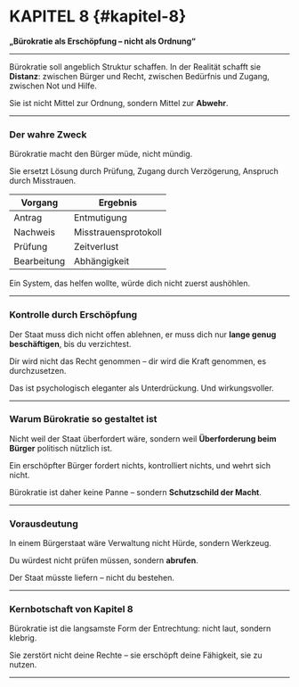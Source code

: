 # KAPITEL 8 {#kapitel-8}

**„Bürokratie als Erschöpfung – nicht als Ordnung“**

---

Bürokratie soll angeblich Struktur schaffen.
In der Realität schafft sie **Distanz**:
zwischen Bürger und Recht,
zwischen Bedürfnis und Zugang,
zwischen Not und Hilfe.

Sie ist nicht Mittel zur Ordnung,
sondern Mittel zur **Abwehr**.

---

### Der wahre Zweck

Bürokratie macht den Bürger müde,
nicht mündig.

Sie ersetzt Lösung durch Prüfung,
Zugang durch Verzögerung,
Anspruch durch Misstrauen.

| Vorgang     | Ergebnis             |
| ----------- | -------------------- |
| Antrag      | Entmutigung          |
| Nachweis    | Misstrauensprotokoll |
| Prüfung     | Zeitverlust          |
| Bearbeitung | Abhängigkeit         |

Ein System, das helfen wollte,
würde dich nicht zuerst aushöhlen.

---

### Kontrolle durch Erschöpfung

Der Staat muss dich nicht offen ablehnen,
er muss dich nur **lange genug beschäftigen**,
bis du verzichtest.

Dir wird nicht das Recht genommen –
dir wird die Kraft genommen,
es durchzusetzen.

Das ist psychologisch eleganter
als Unterdrückung.
Und wirkungsvoller.

---

### Warum Bürokratie so gestaltet ist

Nicht weil der Staat überfordert wäre,
sondern weil **Überforderung beim Bürger**
politisch nützlich ist.

Ein erschöpfter Bürger fordert nichts,
kontrolliert nichts,
und wehrt sich nicht.

Bürokratie ist daher keine Panne –
sondern **Schutzschild der Macht**.

---

### Vorausdeutung

In einem Bürgerstaat wäre Verwaltung
nicht Hürde,
sondern Werkzeug.

Du würdest nicht prüfen müssen,
sondern **abrufen**.

Der Staat müsste liefern –
nicht du bestehen.

---

### Kernbotschaft von Kapitel 8

Bürokratie ist die langsamste Form der Entrechtung:
nicht laut,
sondern klebrig.

Sie zerstört nicht deine Rechte –
sie erschöpft deine Fähigkeit, sie zu nutzen.

---
